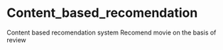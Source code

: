 # Content_based_recomendation
Content based recomendation system Recomend movie on the basis of review
